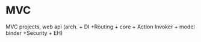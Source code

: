 # MVC
MVC projects, web api (arch. + DI +Routing + core + Action Invoker + model binder +Security + EH)
